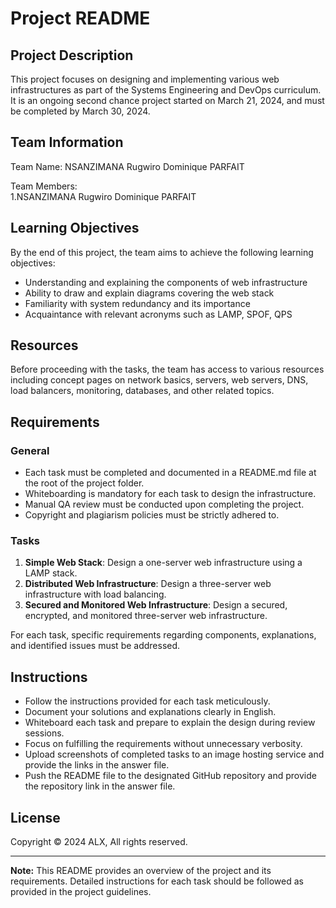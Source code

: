 # Project README

## Project Description
This project focuses on designing and implementing various web infrastructures as part of the Systems Engineering and DevOps curriculum. It is an ongoing second chance project started on March 21, 2024, and must be completed by March 30, 2024.

## Team Information
Team Name: NSANZIMANA Rugwiro Dominique PARFAIT
 
Team Members:  
1.NSANZIMANA Rugwiro Dominique PARFAIT

## Learning Objectives
By the end of this project, the team aims to achieve the following learning objectives:
- Understanding and explaining the components of web infrastructure
- Ability to draw and explain diagrams covering the web stack
- Familiarity with system redundancy and its importance
- Acquaintance with relevant acronyms such as LAMP, SPOF, QPS

## Resources
Before proceeding with the tasks, the team has access to various resources including concept pages on network basics, servers, web servers, DNS, load balancers, monitoring, databases, and other related topics.

## Requirements
### General
- Each task must be completed and documented in a README.md file at the root of the project folder.
- Whiteboarding is mandatory for each task to design the infrastructure.
- Manual QA review must be conducted upon completing the project.
- Copyright and plagiarism policies must be strictly adhered to.

### Tasks
1. **Simple Web Stack**: Design a one-server web infrastructure using a LAMP stack.
2. **Distributed Web Infrastructure**: Design a three-server web infrastructure with load balancing.
3. **Secured and Monitored Web Infrastructure**: Design a secured, encrypted, and monitored three-server web infrastructure.

For each task, specific requirements regarding components, explanations, and identified issues must be addressed.

## Instructions
- Follow the instructions provided for each task meticulously.
- Document your solutions and explanations clearly in English.
- Whiteboard each task and prepare to explain the design during review sessions.
- Focus on fulfilling the requirements without unnecessary verbosity.
- Upload screenshots of completed tasks to an image hosting service and provide the links in the answer file.
- Push the README file to the designated GitHub repository and provide the repository link in the answer file.

## License
Copyright © 2024 ALX, All rights reserved.

---
**Note:** This README provides an overview of the project and its requirements. Detailed instructions for each task should be followed as provided in the project guidelines.